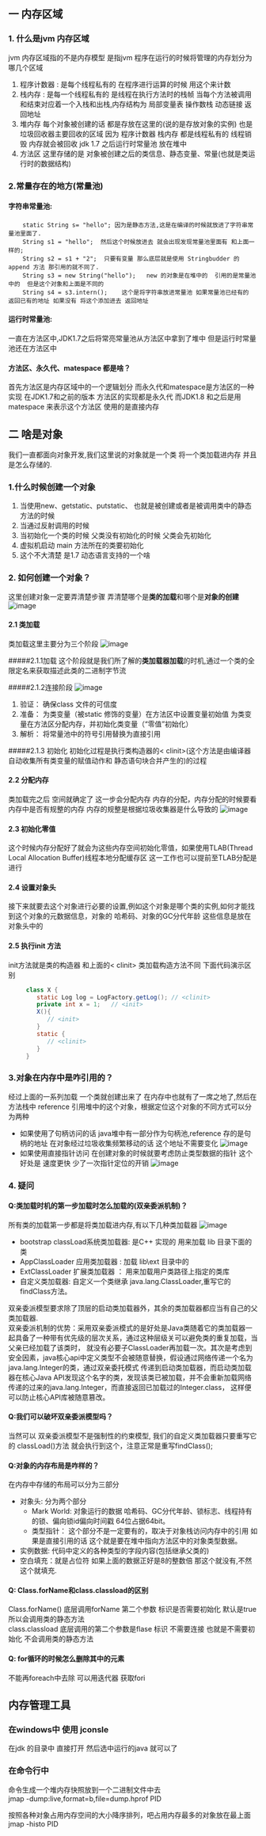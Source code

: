 ## 一 内存区域
### 1. 什么是jvm 内存区域
   jvm 内存区域指的不是内存模型 是指jvm 程序在运行的时候将管理的内存划分为哪几个区域
   1. 程序计数器 :  是每个线程私有的 在程序进行运算的时候 用这个来计数
   2. 栈内存  : 是每一个线程私有的 是线程在执行方法时的栈帧  当每个方法被调用和结束对应着一个入栈和出栈,内存结构为
                  局部变量表
                  操作数栈
                  动态链接
                  返回地址 
   3. 堆内存  每个对象被创建的话 都是存放在这里的(说的是存放对象的实例) 也是垃圾回收器主要回收的区域  因为 程序计数器 栈内存 都是线程私有的 线程销毁 内存就会被回收
                       jdk 1.7 之后运行时常量池 放在堆中 
   4. 方法区 这里存储的是 对象被创建之后的类信息、静态变量、常量(也就是类运行时的数据结构)
### 2.常量存在的地方(常量池)
#### 字符串常量池: 
        static String s= "hello"; 因为是静态方法,这是在编译的时候就放进了字符串常量池里面了.
        String s1 = "hello";  然后这个时候放进去 就会出现发现常量池里面有 和上面一样的;
        String s2 = s1 + "2";  只要有变量 那么底层就是使用 Stringbudder 的append 方法 那引用的就不同了.
        String s3 = new String("hello");   new 的对象是在堆中的  引用的是常量池中的  但是这个对象和上面是不同的
        String s4 = s3.intern();    这个是将字符串放进常量池 如果常量池已经有的 返回已有的地址 如果没有 将这个添加进去 返回地址 
#### 运行时常量池:
   一直在方法区中,JDK1.7之后将常亮常量池从方法区中拿到了堆中 但是运行时常量池还在方法区中
   
#### 方法区、永久代、matespace 都是啥？
   首先方法区是内存区域中的一个逻辑划分 而永久代和matespace是方法区的一种实现 在JDK1.7和之前的版本 方法区的实现都是永久代
   而JDK1.8 和之后是用matespace 来表示这个方法区 使用的是直接内存

## 二 啥是对象
   我们一直都面向对象开发,我们这里说的对象就是一个类 将一个类加载进内存 并且是怎么存储的.
   
### 1.什么时候创建一个对象
   1. 当使用new、getstatic、putstatic、 也就是被创建或者是被调用类中的静态方法的时候
   2. 当通过反射调用的时候
   3. 当初始化一个类的时候 父类没有初始化的时候 父类会先初始化
   4. 虚拟机启动 main 方法所在的类要初始化
   5. 这个不大清楚 是1.7 动态语言支持的一个啥

### 2. 如何创建一个对象？
   这里创建对象一定要弄清楚步骤 弄清楚哪个是**类的加载**和哪个是**对象的创建**
   ![image](image/java创建对象.png)
   
   
   #### 2.1 类加载
   类加载这里主要分为三个阶段
   ![image](image/类加载过程.png)
   
   #####2.1.1加载 
   这个阶段就是我们所了解的**类加载器加载**的时机,通过一个类的全限定名来获取描述此类的二进制字节流

   #####2.1.2连接阶段 
   ![image](image/加载对象之链接阶段.png)
   1. 验证： 确保class 文件的可信度
   2. 准备： 为类变量（被static 修饰的变量）在方法区中设置变量初始值 为类变量在方法区分配内存，并初始化类变量（“零值”初始化）
   3. 解析： 将常量池中的符号引用替换为直接引用  
        
   #####2.1.3  初始化
   初始化过程是执行类构造器的< clinit>(这个方法是由编译器自动收集所有类变量的赋值动作和
   静态语句块合并产生的)的过程


   #### 2.2 分配内存
   类加载完之后 空间就确定了 这一步会分配内存 内存的分配，内存分配的时候要看内存中是否有规整的内存 内存的规整是根据垃圾收集器是什么导致的
   ![image](image/内存分配两种情况.png)
   
   #### 2.3 初始化零值
   这个时候内存分配好了就会为这些内存空间初始化零值，如果使用TLAB(Thread Local Allocation Buffer)线程本地分配缓存区 这一工作也可以提前至TLAB分配是进行
   
   #### 2.4 设置对象头
   接下来就要去这个对象进行必要的设置,例如这个对象是哪个类的实例,如何才能找到这个对象的元数据信息，对象的
   哈希码、对象的GC分代年龄 这些信息是放在对象头中的
    
   #### 2.5 执行init 方法
   init方法就是类的构造器 和上面的< clinit> 类加载构造方法不同 下面代码演示区别
   ````java
        class X {
           static Log log = LogFactory.getLog(); // <clinit>
           private int x = 1;   // <init>
           X(){
              // <init>
           }
           static {
              // <clinit>
           }
        }
````

### 3.对象在内存中是咋引用的？
   经过上面的一系列加载 一个类就创建出来了 在内存中也就有了一席之地了,然后在方法栈中 reference 引用堆中的这个对象，根据定位这个对象的不同方式可以分为两种
   * 如果使用了句柄访问的话 java堆中有一部分作为句柄池,reference 存的是句柄的地址 在对象经过垃圾收集频繁移动的话 这个地址不需要变化
   ![image](image/对象的句柄引用.png)
   * 如果使用直接指针访问 在创建对象的时候就要考虑防止类型数据的指针  这个好处是 速度更快 少了一次指针定位的开销 
   ![image](image/对象的直接引用.png)
   
### 4. 疑问
#### Q:类加载时机的第一步加载时怎么加载的(双亲委派机制)？
   所有类的加载第一步都是将类加载进内存,有以下几种类加载器
   ![image](image/双亲委派模型.png)
   * bootstrap classLoad系统类加载器: 是C++ 实现的 用来加载 lib 目录下面的类
   * AppClassLoader  应用类加载器 : 加载 lib\ext 目录中的 
   * ExtClassLoader  扩展类加载器 ： 用来加载用户类路径上指定的类库
   * 自定义类加载器: 自定义一个类继承 java.lang.ClassLoader,重写它的findClass方法。
   
   双亲委派模型要求除了顶层的启动类加载器外，其余的类加载器都应当有自己的父类加载器.  
   双亲委派机制的优势：采用双亲委派模式的是好处是Java类随着它的类加载器一起具备了一种带有优先级的层次关系，通过这种层级关可以避免类的重复加载，当父亲已经加载了该类时，
          就没有必要子ClassLoader再加载一次。其次是考虑到安全因素，java核心api中定义类型不会被随意替换，假设通过网络传递一个名为java.lang.Integer的类，通过双亲委托模式
          传递到启动类加载器，而启动类加载器在核心Java API发现这个名字的类，发现该类已被加载，并不会重新加载网络传递的过来的java.lang.Integer，而直接返回已加载过的Integer.class，
          这样便可以防止核心API库被随意篡改。
          
#### Q:我们可以破坏双亲委派模型吗？
   当然可以 双亲委派模型不是强制性的约束模型, 我们的自定义类加载器只要重写它的  classLoad()方法 就会执行到这个，注意正常是重写findClass();
   
#### Q:对象的内存布局是咋样的？
   在内存中存储的布局可以分为三部分
   * 对象头: 分为两个部分
        * Mark World: 对象运行的数据 哈希码、GC分代年龄、锁标志、线程持有的锁、偏向锁id偏向时间戳 
        64位占据64bit。
        * 类型指针： 这个部分不是一定要有的，取决于对象栈访问内存中的引用 
        如果是直接引用的话 这个就是要在堆中指向方法区中的对象类型数据。
   * 实例数据: 代码中定义的各种类型的字段内容(包括继承父类的)
   * 空白填充：就是占位符 如果上面的数据正好是8的整数倍 那这个就没有,不然这个就填充.
   
#### Q: Class.forName和class.classload的区别
   Class.forName()  底层调用forName  第二个参数 标识是否需要初始化 默认是true  所以会调用类的静态方法  
   class.classload  底层调用的第二个参数是flase  标识 不需要连接  也就是不需要初始化 不会调用类的静态方法
    


#### Q: for循环的时候怎么删除其中的元素
   不能再foreach中去除  可以用迭代器 获取fori


## 内存管理工具
   ### 在windows中 使用 jconsle
   在jdk 的目录中 直接打开 然后选中运行的java 就可以了 
   
   ### 在命令行中 
   命令生成一个堆内存快照放到一个二进制文件中去  
   jmap -dump:live,format=b,file=dump.hprof PID
   
   按照各种对象占用内存空间的大小降序排列，吧占用内存最多的对象放在最上面  
   jmap -histo PID  
     





























